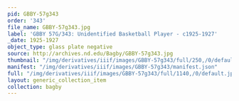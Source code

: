 ```yaml
---
pid: GBBY-57g343
order: '343'
file_name: GBBY-57g343.jpg
label: 'GBBY 57G/343: Unidentified Basketball Player - c1925-1927'
_date: 1925-1927
object_type: glass plate negative
source: http://archives.nd.edu/Bagby/GBBY-57g343.jpg
thumbnail: "/img/derivatives/iiif/images/GBBY-57g343/full/250,/0/default.jpg"
manifest: "/img/derivatives/iiif/images/GBBY-57g343/manifest.json"
full: "/img/derivatives/iiif/images/GBBY-57g343/full/1140,/0/default.jpg"
layout: generic_collection_item
collection: bagby
---
```

